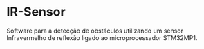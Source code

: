 # IR-Sensor
Software para a detecção de obstáculos utilizando um sensor Infravermelho de reflexão ligado ao microprocessador STM32MP1.